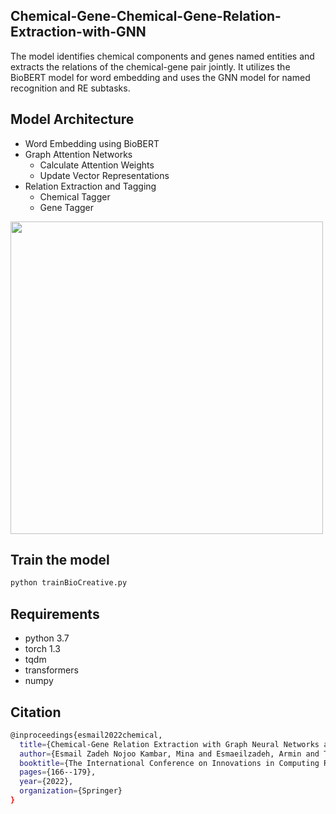 ## Chemical-Gene-Chemical-Gene-Relation-Extraction-with-GNN

The model identifies chemical components and genes named entities and extracts the relations of the chemical-gene pair jointly. It utilizes the BioBERT model for word embedding and uses the GNN model for named recognition and RE subtasks. 

## Model Architecture

- Word Embedding using BioBERT
- Graph Attention Networks
    -  Calculate Attention Weights
    -  Update Vector Representations
- Relation Extraction and Tagging
    - Chemical Tagger
    - Gene Tagger 

<img src="https://user-images.githubusercontent.com/59030870/197599628-e47f1ec4-34a2-4aa0-ac7b-c5c11d9c5568.png" 
     width="500" 
     height="500"
   />


## Train the model

```sh
python trainBioCreative.py
```


## Requirements

  - python 3.7
  - torch 1.3
  - tqdm
  - transformers
  - numpy

## Citation
```sh
@inproceedings{esmail2022chemical,
  title={Chemical-Gene Relation Extraction with Graph Neural Networks and BERT Encoder},
  author={Esmail Zadeh Nojoo Kambar, Mina and Esmaeilzadeh, Armin and Taghva, Kazem},
  booktitle={The International Conference on Innovations in Computing Research},
  pages={166--179},
  year={2022},
  organization={Springer}
}
```
